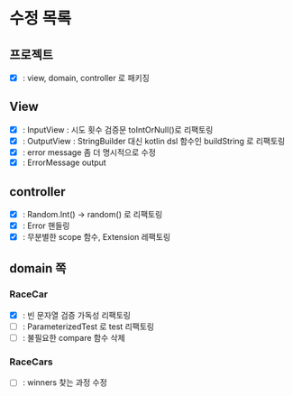 # 수정 목록
## 프로젝트
- [x] : view, domain, controller 로 패키징

## View
- [x] : InputView : 시도 횟수 검증문 toIntOrNull()로 리팩토링
- [x] : OutputView : StringBuilder 대신 kotlin dsl 함수인 buildString 로 리팩토링
- [x] : error message 좀 더 명시적으로 수정  
- [x] : ErrorMessage output
## controller
- [x] : Random.Int() -> random() 로 리팩토링
- [x] : Error 핸들링
- [x] : 무분별한 scope 함수, Extension 레팩토링
## domain 쪽
### RaceCar
- [x] : 빈 문자열 검증 가독성 리팩토링
- [ ] : ParameterizedTest 로 test 리팩토링 
- [ ] : 불필요한 compare 함수 삭제

### RaceCars
- [ ] : winners 찾는 과정 수정